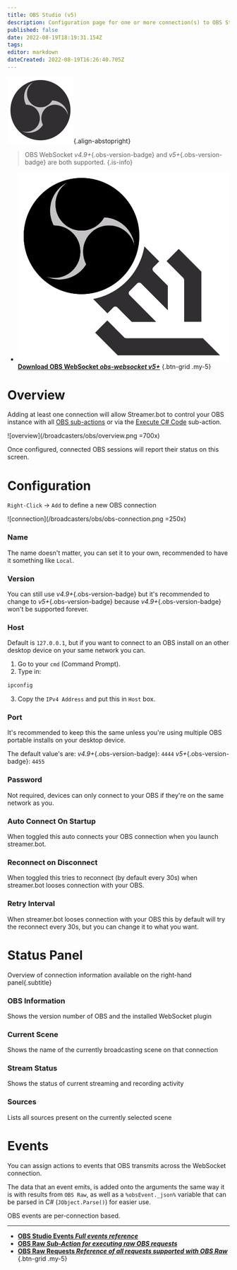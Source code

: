 ```yaml
---
title: OBS Studio (v5)
description: Configuration page for one or more connection(s) to OBS Studio instance(s)
published: false
date: 2022-08-19T18:19:31.154Z
tags: 
editor: markdown
dateCreated: 2022-08-19T16:26:40.705Z
---
```


![obs.svg](/logos/obs.svg){.align-abstopright}

> OBS WebSocket *v4.9+*{.obs-version-badge} and *v5+*{.obs-version-badge} are both supported.
{.is-info}

- [<img src="/logos/obs-websocket.png"/>**Download OBS WebSocket *<i class="mdi mdi-github"></i> obs-websocket v5+***](https://github.com/obsproject/obs-websocket/releases/latest)
{.btn-grid .my-5}

# Overview

Adding at least one connection will allow Streamer.bot to control your OBS instance with all [OBS sub-actions](/Sub-Actions/OBS) or via the [Execute C# Code](/Sub-Actions/Code/Execute-CSharp-Code) sub-action.

![overview](/broadcasters/obs/overview.png =700x)

Once configured, connected OBS sessions will report their status on this screen.

# Configuration
`Right-Click` -> `Add` to define a new OBS connection

![connection](/broadcasters/obs/obs-connection.png =250x)

### Name
The name doesn't matter, you can set it to your own, recommended to have it something like `Local`.

### Version
You can still use *v4.9+*{.obs-version-badge} but it's recommended to change to *v5+*{.obs-version-badge} because *v4.9+*{.obs-version-badge} won't be supported forever.

### Host
Default is `127.0.0.1`, but if you want to connect to an OBS install on an other desktop device on your same network you can.
1. Go to your `cmd` (Command Prompt).
2. Type in:
```cmd
ipconfig
```
3. Copy the `IPv4 Address` and put this in `Host` box.

### Port
It's recommended to keep this the same unless you're using multiple OBS portable installs on your desktop device.

The default value's are:
*v4.9+*{.obs-version-badge}: `4444`
*v5+*{.obs-version-badge}: `4455`

### Password
Not required, devices can only connect to your OBS if they're on the same network as you.

### Auto Connect On Startup
When toggled this auto connects your OBS connection when you launch streamer.bot.

### Reconnect on Disconnect
When toggled this tries to reconnect (by default every 30s) when streamer.bot looses connection with your OBS.

### Retry Interval
When streamer.bot looses connection with your OBS this by default will try the reconnect every 30s, but you can change it to what you want.


# Status Panel
Overview of connection information available on the right-hand panel{.subtitle}

### OBS Information
Shows the version number of OBS and the installed WebSocket plugin

### Current Scene
Shows the name of the currently broadcasting scene on that connection

### Stream Status
Shows the status of current streaming and recording activity

### Sources
Lists all sources present on the currently selected scene

# Events
You can assign actions to events that OBS transmits across the WebSocket connection.

The data that an event emits, is added onto the arguments the same way it is with results from `OBS Raw`, as well as a `%obsEvent._json%` variable that can be parsed in C# (`JObject.Parse()`) for easier use.

OBS events are per-connection based.

---

- [<i class="mdi mdi-chevron-right primary--text"></i>**OBS Studio Events *Full events reference***](/en/Broadcasters/OBS/Events)
- [<i class="mdi mdi-chevron-right primary--text"></i>**OBS Raw *Sub-Action for executing raw OBS requests***](/en/Sub-Actions/OBS/Raw)
- [<i class="mdi mdi-github"></i>**OBS Raw Requests *Reference of all requests supported with OBS Raw***](https://github.com/obsproject/obs-websocket/blob/4.x-current/docs/generated/protocol.md#requests)
{.btn-grid .my-5}